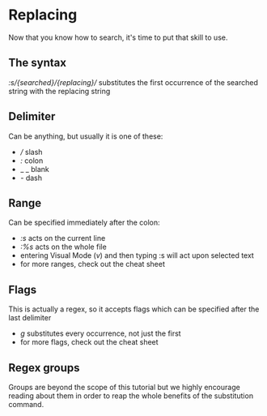 # Replacing
Now that you know how to search, it's time to put that skill to use.

## The syntax
*:s/{searched}/{replacing}/* substitutes the first occurrence of the searched
                             string with the replacing string

## Delimiter
Can be anything, but usually it is one of these:
  - _/_ slash
  - _:_ colon
  - _ _ blank
  - _-_ dash

## Range
Can be specified immediately after the colon:
  - _:s_ acts on the current line
  - _:%s_ acts on the whole file
  - entering Visual Mode (_v_) and then typing :s will act upon selected text
  - for more ranges, check out the cheat sheet

## Flags
This is actually a regex, so it accepts flags which can be specified
after the last delimiter
  - _g_ substitutes every occurrence, not just the first
  - for more flags, check out the cheat sheet


## Regex groups
Groups are beyond the scope of this tutorial but we highly encourage
reading about them in order to reap the whole benefits of the
substitution command.
